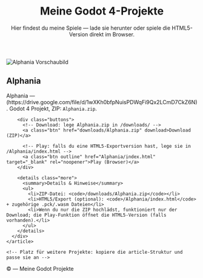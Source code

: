 
<html lang="de">
<head>
  <meta charset="utf-8" />
  <meta name="viewport" content="width=device-width,initial-scale=1" />
  <title>Meine Godot-Projekte</title>
  <link rel="stylesheet" href="style.css">
</head>
<body>
  <header class="site-header">
    <h1>Meine Godot 4-Projekte</h1>
    <p class="subtitle">Hier findest du meine Spiele — lade sie herunter oder spiele die HTML5-Version direkt im Browser.</p>
  </header>

  <main class="container">
    <!-- Projekt: Alphania -->
    <article class="project-card">
      <div class="thumb">
        <!-- Falls du ein Vorschaubild hast, lege es als thumbnails/alphania.png ab -->
        <img src="thumbnails/alphania.png" alt="Alphania Vorschaubild" onerror="this.style.display='none'">
      </div>
      <div class="meta">
        <h2>Alphania</h2>
        <p class="desc">Alphania — (https://drive.google.com/file/d/1wXKh0bfpNuisPDWqFi9Qx2LCmD7CkZ6N). Godot 4 Projekt, ZIP: <code>Alphania.zip</code>.</p>

        <div class="buttons">
          <!-- Download: lege Alphania.zip in /downloads/ -->
          <a class="btn" href="downloads/Alphania.zip" download>Download (ZIP)</a>

          <!-- Play: falls du eine HTML5-Exportversion hast, lege sie in /Alphania/index.html -->
          <a class="btn outline" href="Alphania/index.html" target="_blank" rel="noopener">Play (Browser)</a>
        </div>

        <details class="more">
          <summary>Details & Hinweise</summary>
          <ul>
            <li>ZIP-Datei: <code>/downloads/Alphania.zip</code></li>
            <li>HTML5/Export (optional): <code>/Alphania/index.html</code> + zugehörige .pck/.wasm Dateien</li>
            <li>Wenn du nur die ZIP hochlädst, funktioniert nur der Download; die Play-Funktion öffnet die HTML5-Version (falls vorhanden).</li>
          </ul>
        </details>
      </div>
    </article>

    <!-- Platz für weitere Projekte: kopiere die article-Struktur und passe sie an -->
  </main>

  <footer class="site-footer">
    <p>© <!-- Jahr automatisch --> <span id="year"></span> — Meine Godot Projekte</p>
  </footer>

<script>
  // automatisches Jahr
  document.getElementById('year').textContent = new Date().getFullYear();
</script>
</body>
</html>
